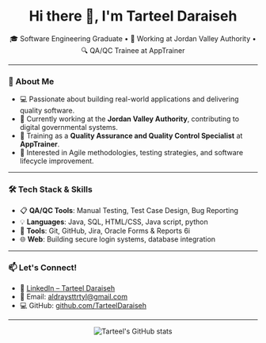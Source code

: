 <h1 align="center">Hi there 👋, I'm Tarteel Daraiseh</h1>

<p align="center">
  🎓 Software Engineering Graduate • 💼 Working at Jordan Valley Authority • 🔍 QA/QC Trainee at AppTrainer
</p>

---

### 🌟 About Me

- 💻 Passionate about building real-world applications and delivering quality software.
- 🏢 Currently working at the **Jordan Valley Authority**, contributing to digital governmental systems.
- 🧪 Training as a **Quality Assurance and Quality Control Specialist** at **AppTrainer**.
- 🚀 Interested in Agile methodologies, testing strategies, and software lifecycle improvement.

---

### 🛠 Tech Stack & Skills

- 📋 **QA/QC Tools**: Manual Testing, Test Case Design, Bug Reporting  
- 💡 **Languages**: Java, SQL, HTML/CSS, Java script, python   
- 🧰 **Tools**: Git, GitHub, Jira, Oracle Forms & Reports 6i  
- 🌐 **Web**: Building secure login systems, database integration

---



### 📫 Let's Connect!

- 💼 [LinkedIn – Tarteel Daraiseh](https://www.linkedin.com/in/tarteel-daraiseh)
- 📧 Email: aldraysttrtyl@gmail.com 
- 💻 GitHub: [github.com/TarteelDaraiseh](https://github.com/TarteelDaraiseh)

---

<p align="center">
  <img src="https://github-readme-stats.vercel.app/api?username=YourUsername&show_icons=true&theme=radical" alt="Tarteel's GitHub stats" />
</p>

